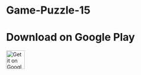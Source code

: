 # Game-Puzzle-15
# Download on Google Play
<a href="https://play.google.com/store/apps/details?id=com.pazzle.ae">
<img alt="Get it on Google Play" src="https://play.google.com/intl/en_us/badges/images/apps/en-play-badge.png" height="50px"/></a>
